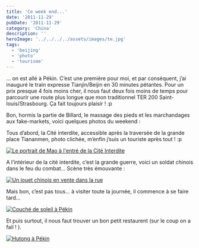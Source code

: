 ```yaml
---
title: 'Ce week end...'
date: '2011-11-29'
pubDate: '2011-11-29'
category: 'China'
description: ''
heroImage: '../../../../assets/images/te.jpg'
tags:
  - 'beijing'
  - 'photo'
  - 'tourisme'
---
```


... on est allé à Pékin. C’est une première pour moi, et par conséquent, j’ai inauguré le train expresse Tianjin/Beijin en 30 minutes pétantes. Pour un prix presque 4 fois moins cher, il nous faut deux fois moins de temps pour parcourir une route plus longue que mon traditionnel TER 200 Saint-louis/Strasbourg. Ça fait toujours plaisir ! :p

Bon, hormis la partie de Billard, le massage des pieds et les marchandages aux fake-markets, voici quelques photos du weekend :

Tous d’abord, la Cité interdite, accessible après la traversée de la grande place Tiananmen, photo clichée, m’enfin j’suis un touriste après tout ! :p

[![Le portrait de Mao à l'entré de la Cité Interdite](http://malparty.fr/wp-content/uploads/2013/05/entree_cite_interdite.jpg)](http://malparty.fr/wp-content/uploads/2013/05/entree_cite_interdite.jpg)

A l’intérieur de la cité interdite, c’est la grande guerre, voici un soldat chinois dans le feu du combat… Scène très émouvante :

[![Un jouet chinois en vente dans la rue](http://malparty.fr/wp-content/uploads/2013/05/jouet_chinois.jpg)](http://malparty.fr/wp-content/uploads/2013/05/jouet_chinois.jpg)

Mais bon, c’est pas tous… à visiter toute la journée, il commence à se faire tard…

[![Couché de soleil à Pékin](http://malparty.fr/wp-content/uploads/2013/05/fin_journee_pekin.jpg)](http://malparty.fr/wp-content/uploads/2013/05/fin_journee_pekin.jpg)

Et puis surtout, il nous faut trouver un bon petit restaurent (sur le coup on a fail ! ).

[![Hutong à Pékin](http://malparty.fr/wp-content/uploads/2013/05/rue_traditionnelle.jpg)](http://malparty.fr/wp-content/uploads/2013/05/rue_traditionnelle.jpg)
